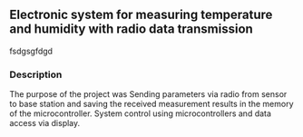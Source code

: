 ## Electronic system for measuring temperature and humidity with radio data transmission

fsdgsgfdgd

### Description

The purpose of the project was Sending parameters via radio from sensor to base station and saving the received measurement results in the memory of the microcontroller. System control using microcontrollers and data access via display.
